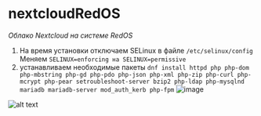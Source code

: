 # nextcloudRedOS
*Oблако Nextcloud на системе RedOS*
1. На время установки отключаем SELinux в файле ```/etc/selinux/config```
Меняем ```SELINUX=enforcing на SELINUX=permissive```
2. устанавливаем необходимые пакеты 
```dnf install httpd php php-dom php-mbstring php-gd php-pdo php-json php-xml php-zip php-curl php-mcrypt php-pear setroubleshoot-server bzip2 php-ldap php-mysqlnd mariadb mariadb-server mod_auth_kerb php-fpm```
![image](https://github.com/user-attachments/assets/35ccb941-d916-43d5-9ffd-d956957ef14f)









![alt text](./Pictures/Screenshot_1.jpg)
